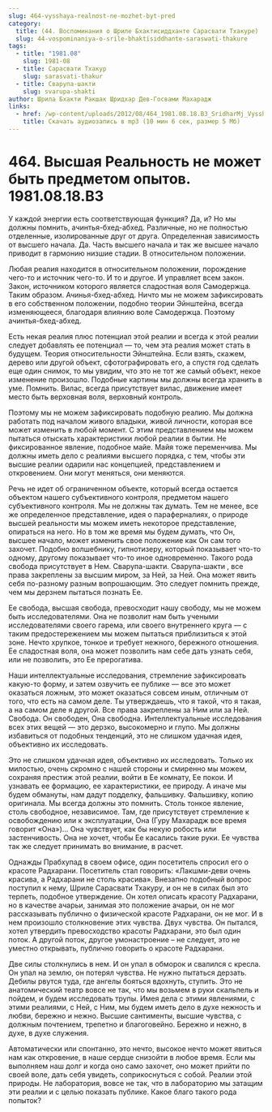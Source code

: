 ```yaml
---
slug: 464-vysshaya-realnost-ne-mozhet-byt-pred
category:
  title: (44. Воспоминания о Шриле Бхактисиддханте Сарасвати Тхакуре)
  slug: 44-vospominaniya-o-srile-bhaktisiddhante-saraswati-thakure
tags:
  - title: "1981.08"
    slug: 1981-08
  - title: Сарасвати Тхакур
    slug: sarasvati-thakur
  - title: Сварупа-шакти
    slug: svarupa-shakti
author: Шрила Бхакти Ракшак Шридхар Дев-Госвами Махарадж
links:
  - href: /wp-content/uploads/2012/08/464_1981.08.18.B3_SridharMj_Vysshaya_Realnost_ne_mojet_byt_predmetom_opytov.mp3
    title: Скачать аудиозапись в mp3 (10 мин 6 сек, размер 5 Мб)
---
```


# 464. Высшая Реальность не может быть предметом опытов. 1981.08.18.B3

У каждой энергии есть соответствующая функция? Да, и? Но мы должны помнить, ачинтья-бхед-абхед. Различные, но не полностью отделенные, изолированные друг от друга. Определенная зависимость от высшего начала. Да. Часть высшего начала и так же высшее начало приводит в гармонию низшие стадии. В относительном положении.

Любая реалия находится в относительном положении, порождение чего-то и источник чего-то. И то и другое. И управляет всем закон. Закон, источником которого является сладостная воля Самодержца. Таким образом. Ачинья-бхед-абхед. Ничто мы не можем зафиксировать в его собственном положении, подобно теории Эйнштейна, всегда изменяющееся, благодаря влиянию воле Самодержца. Поэтому ачинтья-бхед-абхед.

Есть некая реалия плюс потенциал этой реалии и всегда к этой реалии следует добавлять ее потенциал — то, чем эта реалия может стать в будущем. Теория относительности Эйнштейна. Если взять, скажем, дерево или другой объект, сфотографировать его, а спустя год сделать еще один снимок, то мы увидим, что это не тот же самый объект, некое изменение произошло. Подобные картины мы должны всегда хранить в уме. Помнить. Вилас, всегда присутствует вилас, движение имеет место быть верховная воля, верховный контроль.

Поэтому мы не можем зафиксировать подобную реалию. Мы должна работать под началом живого владыки, живой личности, которая все может изменить в любой момент. С этим представлением мы можем пытаться отыскать характеристики любой реалии в бытии. Не фиксированное явление, подобное майе. Майя тоже переменчива. Мы должны иметь дело с реалиями высшего порядка, с тем, чтобы эти высшие реалии одарили нас концепцией, представлением и откровением. Они могут меняться, они меняются.

Речь не идет об ограниченном объекте, который всегда остается объектом нашего субъективного контроля, предметом нашего субъективного контроля. Мы не должны так думать. Тем не менее, все же определенное представление, идея о параферналиях, о природе высшей реальности мы можем иметь некоторое представление, опираться на него. Но в том же время мы будем думать, что Он, высшее начало, может изменить свое положение как Он сам того захочет. Подобно волшебнику, гипнотизеру, который показывает что-то одному, другому показывает что-то иное одновременно. Такого рода свобода присутствует в Нем. Сварупа-шакти. Сварупа-шакти , все права закреплены за высшим миром, за Ней, за Ней. Она может явить себя по-разному разным вопрошающим. Это следует помнить прежде, чем мы дерзнем пытаться познать Ее.

Ее свобода, высшая свобода, превосходит нашу свободу, мы не можем быть исследователями. Она не позволит нам быть учеными исследователями своего гарема, или своего внутреннего круга — с таким предостережением мы можем пытаться приблизиться к этой зоне. Нечто хрупкое, тонкое и требует нежного, бережного отношения. Ее сладостная воля, она может позволить нам себе дать узнать себя, или не позволить, это Ее прерогатива.

Наши интеллектуальные исследования, стремление зафиксировать какую-то форму, и затем озвучить ее публике — все это может оказаться ложным, это может оказаться совсем иным, отличным от того, что есть на самом деле. Ты утверждаешь, что я такой, что я такая, а на самом деле я другой. Все права закреплены за Ним или за Ней. Свобода. Он свободен, Она свободна. Интеллектуальные исследования всех этих вещей — это дерзко, высокомерно и глупо. Мы должны избавиться от подобных тенденций, это не слишком удачная идея, объективно их исследовать.

Это не слишком удачная идея, объективно их исследовать. Только их милостью, очень скромно с нашей стороны и смиренно мы можем, сохраняя престиж этой реалии, войти в Ее комнату, Ее покои. И узнавать ее формацию, ее характеристики, ее природу. А иначе мы будем обмануты, нам дадут подделку, фальшивку. Фальшивку, копию оригинала. Мы всегда должны это помнить. Столь тонкое явление, столь свободное, независимое. Там, где присутствует стремление к освобождению или к эксплуатации, Она (Гуру Махарадж все время говорит «Она»)… Она чувствует, как бы некую робость или застенчивость. Она не хочет, чтобы Ее касались такие руки. Ее чувства так же следует принимать во внимание, в расчет.

Однажды Прабхупад в своем офисе, один посетитель спросил его о красоте Радхарани. Посетитель стал говорить: «Лакшми-деви очень красива, а Радхарани не столь красива». Внезапно подобный вопрос поступил к нему, Шриле Сарасвати Тхакуру, и он не в силах был это терпеть, подобное утверждение. Он хотел описать красоту Радхарани, но в качестве ачарьи, занимая это положение ачарьи, он не мог рассказывать публично о физической красоте Радхарани, он не мог. И в нем произошло столкновение этих чувства. Двух чувства. Он пытался, хотел утвердить превосходство красоты Радхарани, это был один поток. А другой поток, другое умонастроение – не следует, это не уместно открывать, публично говорить о красоте Радхарани.

Две силы столкнулись в нем. И он упал в обморок и свалился с кресла. Он упал на землю, он потерял чувства. Не нужно пытаться дерзать. Дебилы рвутся туда, где ангелы бояться вдохнуть, ступить. Это не анатомический театр вовсе не так, что мы возьмем в руки скальпель и пойдем, и будем исследовать трупы. Имея дела с этими явлениями, с этими реалиями, с Ней, с Ним, мы будем иметь дело в духе нежность и любви, бережно и нежно. Высшие сантименты, высшие чувства, с должным почтением, трепетно и благоговейно. Бережно и нежно, в духе, в духе служения.

Автоматически или спонтанно, это нечто, высокое нечто может явиться нам как откровение, в наше сердце снизойти в любое время. Если мы выполняем наш долг и когда оно само захочет, оно может прийти по своей воле, дать себя увидеть, соприкоснуться с собой. Реалии этой природы. Не лаборатория, вовсе не так, что в лабораторию мы затащим эти реалии и с целью показать публике. Какое благо такого рода попыток?

